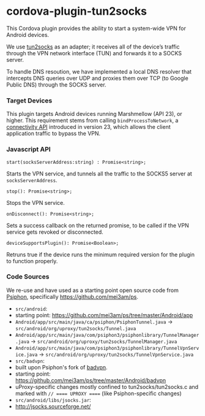 # cordova-plugin-tun2socks

This Cordova plugin provides the ability to start a system-wide VPN for Android devices.

We use [tun2socks](https://github.com/ambrop72/badvpn-googlecode-export/blob/master/tun2socks/badvpn-tun2socks.8) as an adapter; it receives all of the device’s traffic through the VPN network interface (TUN) and forwards it to a SOCKS server.

To handle DNS resoution, we have implemented a local DNS resolver that intercepts DNS queries over UDP and proxies them over TCP (to Google Public DNS) through the SOCKS server.

### Target Devices

This plugin targets Android devices running Marshmellow (API 23), or higher. This requirement stems from calling `bindProcessToNetwork`, a [connectivity API](https://developer.android.com/reference/android/net/ConnectivityManager.html#bindProcessToNetwork(android.net.Network)) introduced in version 23, which allows the client application traffic to bypass the VPN.

### Javascript API

`start(socksServerAddress:string) : Promise<string>;`

Starts the VPN service, and tunnels all the traffic to the SOCKS5 server at `socksServerAddress`.

`stop(): Promise<string>;`

Stops the VPN service.

`onDisconnect(): Promise<string>;`

Sets a success callback on the returned promise, to be called if the VPN service gets revoked or disconnected.

`deviceSupportsPlugin(): Promise<Boolean>;`

Retruns true if the device runs the minimum required version for the plugin to function properly.

### Code Sources

We re-use and have used as a starting point open source code from [Psiphon](https://psiphon.ca/uz@Latn/open-source.html), specifically https://github.com/mei3am/ps.

 * `src/android`:
  * starting point: https://github.com/mei3am/ps/tree/master/Android/app
  * `Android/app/src/main/java/ca/psiphon/PsiphonTunnel.java` -> `src/android/org/uproxy/tun2socks/Tunnel.java`
  * `Android/app/src/main/java/com/psiphon3/psiphonlibrary/TunnelManager.java` -> `src/android/org/uproxy/tun2socks/TunnelManager.java`
  * `Android/app/src/main/java/com/psiphon3/psiphonlibrary/TunnelVpnService.java` -> `src/android/org/uproxy/tun2socks/TunnelVpnService.java`
 * `src/badvpn`:
  * built upon Psiphon's fork of [badvpn](https://github.com/ambrop72/badvpn).
  * starting point: https://github.com/mei3am/ps/tree/master/Android/badvpn
  * uProxy-specific changes mostly confined to tun2socks/tun2socks.c and marked with `// ==== UPROXY ====` (like Psiphon-specific changes)
 * `src/android/libs/jsocks.jar`:
  * http://jsocks.sourceforge.net/
